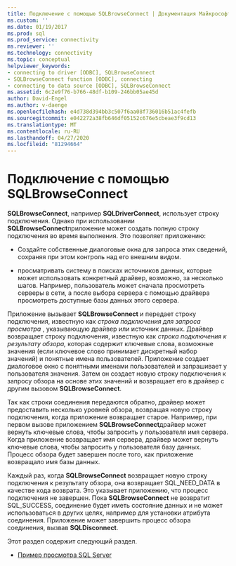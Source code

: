 ```yaml
---
title: Подключение с помощью SQLBrowseConnect | Документация Майкрософт
ms.custom: ''
ms.date: 01/19/2017
ms.prod: sql
ms.prod_service: connectivity
ms.reviewer: ''
ms.technology: connectivity
ms.topic: conceptual
helpviewer_keywords:
- connecting to driver [ODBC], SQLBrowseConnect
- SQLBrowseConnect function [ODBC], connecting
- connecting to data source [ODBC], SQLBrowseConnect
ms.assetid: 6c2e9f76-b766-48df-b109-246bb05ae45d
author: David-Engel
ms.author: v-daenge
ms.openlocfilehash: e4d738d394bb3c507f6aa08f736016b51ac4fefb
ms.sourcegitcommit: e042272a38fb646df05152c676e5cbeae3f9cd13
ms.translationtype: MT
ms.contentlocale: ru-RU
ms.lasthandoff: 04/27/2020
ms.locfileid: "81294664"
---
```

# <a name="connecting-with-sqlbrowseconnect"></a>Подключение с помощью SQLBrowseConnect
**SQLBrowseConnect**, например **SQLDriverConnect**, использует строку подключения. Однако при использовании **SQLBrowseConnect**приложение может создать полную строку подключения во время выполнения. Это позволяет приложению:  
  
-   Создайте собственные диалоговые окна для запроса этих сведений, сохраняя при этом контроль над его внешним видом.  
  
-   просматривать систему в поисках источников данных, которые может использовать конкретный драйвер, возможно, за несколько шагов. Например, пользователь может сначала просмотреть серверы в сети, а после выбора сервера с помощью драйвера просмотреть доступные базы данных этого сервера.  
  
 Приложение вызывает **SQLBrowseConnect** и передает строку подключения, известную как *строка подключения для запроса просмотра* , указывающую драйвер или источник данных. Драйвер возвращает строку подключения, известную как *строка подключения к результату обзора,* которая содержит ключевые слова, возможные значения (если ключевое слово принимает дискретный набор значений) и понятные имена пользователей. Приложение создает диалоговое окно с понятными именами пользователей и запрашивает у пользователя значения. Затем он создает новую строку подключения к запросу обзора на основе этих значений и возвращает его в драйвер с другим вызовом **SQLBrowseConnect**.  
  
 Так как строки соединения передаются обратно, драйвер может предоставить несколько уровней обзора, возвращая новую строку подключения, когда приложение возвращает старое. Например, при первом вызове приложением **SQLBrowseConnect**драйвер может вернуть ключевые слова, чтобы запросить у пользователя имя сервера. Когда приложение возвращает имя сервера, драйвер может вернуть ключевые слова, чтобы запросить у пользователя базу данных. Процесс обзора будет завершен после того, как приложение возвращало имя базы данных.  
  
 Каждый раз, когда **SQLBrowseConnect** возвращает новую строку подключения к результату обзора, она возвращает SQL_NEED_DATA в качестве кода возврата. Это указывает приложению, что процесс подключения не завершен. Пока **SQLBrowseConnect** не возвратит SQL_SUCCESS, соединение будет иметь состояние данных и не может использоваться в других целях, например для установки атрибута соединения. Приложение может завершить процесс обзора соединения, вызвав **SQLDisconnect**.  
  
 Этот раздел содержит следующий раздел.  
  
-   [Пример просмотра SQL Server](../../../odbc/reference/develop-app/sql-server-browsing-example.md)

